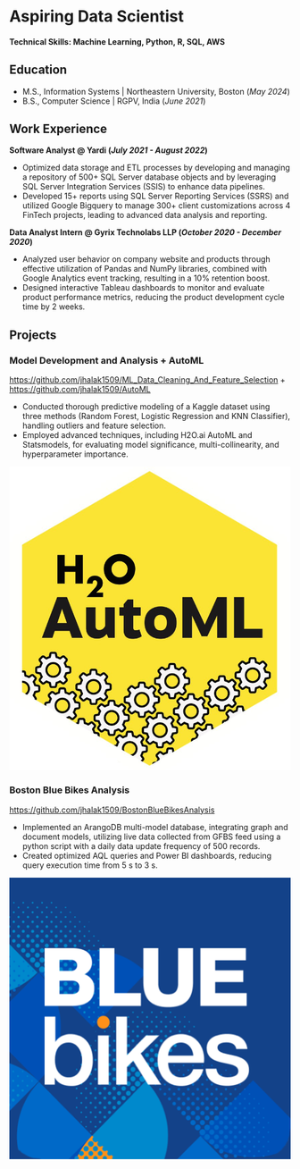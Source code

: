# Aspiring Data Scientist

#### Technical Skills: Machine Learning, Python, R, SQL, AWS

## Education					       		
- M.S., Information Systems	| Northeastern University, Boston (_May 2024_)	 			        		
- B.S., Computer Science | RGPV, India (_June 2021_)

## Work Experience
**Software Analyst @ Yardi (_July 2021 - August 2022_)**
- Optimized data storage and ETL processes by developing and managing a repository of 500+ SQL Server database objects and by leveraging SQL Server Integration Services (SSIS) to enhance data pipelines.
- Developed 15+ reports using SQL Server Reporting Services (SSRS) and utilized Google Bigquery to manage 300+ client customizations across 4 FinTech projects, leading to advanced data analysis and reporting.

**Data Analyst Intern @ Gyrix Technolabs LLP (_October 2020 - December 2020_)**
- Analyzed user behavior on company website and products through effective utilization of Pandas and NumPy libraries, combined with Google Analytics event tracking, resulting in a 10% retention boost.
- Designed interactive Tableau dashboards to monitor and evaluate product performance metrics, reducing the product development cycle time by 2 weeks.

## Projects
### Model Development and Analysis + AutoML
https://github.com/jhalak1509/ML_Data_Cleaning_And_Feature_Selection + https://github.com/jhalak1509/AutoML

- Conducted thorough predictive modeling of a Kaggle dataset using three methods (Random Forest, Logistic Regression and KNN Classifier), handling outliers and feature selection.
- Employed advanced techniques, including H2O.ai AutoML and Statsmodels, for evaluating model significance, multi-collinearity, and hyperparameter importance.

![AutoML](/assets/img/h2o-automl-logo.jpeg)

### Boston Blue Bikes Analysis
https://github.com/jhalak1509/BostonBlueBikesAnalysis

- Implemented an ArangoDB multi-model database, integrating graph and document models, utilizing live data collected from GFBS feed using a python script with a daily data update frequency of 500 records.
- Created optimized AQL queries and Power BI dashboards, reducing query execution time from 5 s to 3 s.

![Blue Bikes](/assets/img/Blue_bikes.png)

